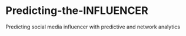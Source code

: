 # Predicting-the-INFLUENCER
 Predicting social media influencer with predictive and network analytics
